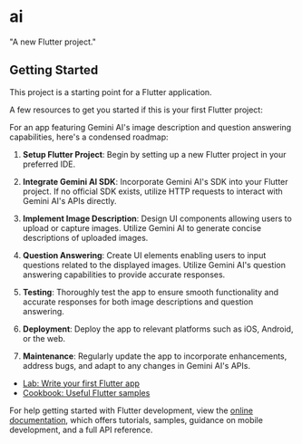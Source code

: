 # ai

"A new Flutter project."

## Getting Started

This project is a starting point for a Flutter application.

A few resources to get you started if this is your first Flutter project:

For an app featuring Gemini AI's image description and question answering capabilities, here's a condensed roadmap:

1. **Setup Flutter Project**: Begin by setting up a new Flutter project in your preferred IDE.

2. **Integrate Gemini AI SDK**: Incorporate Gemini AI's SDK into your Flutter project. If no official SDK exists, utilize HTTP requests to interact with Gemini AI's APIs directly.

3. **Implement Image Description**: Design UI components allowing users to upload or capture images. Utilize Gemini AI to generate concise descriptions of uploaded images.

4. **Question Answering**: Create UI elements enabling users to input questions related to the displayed images. Utilize Gemini AI's question answering capabilities to provide accurate responses.

5. **Testing**: Thoroughly test the app to ensure smooth functionality and accurate responses for both image descriptions and question answering.

6. **Deployment**: Deploy the app to relevant platforms such as iOS, Android, or the web.

7. **Maintenance**: Regularly update the app to incorporate enhancements, address bugs, and adapt to any changes in Gemini AI's APIs.

- [Lab: Write your first Flutter app](https://docs.flutter.dev/get-started/codelab)
- [Cookbook: Useful Flutter samples](https://docs.flutter.dev/cookbook)

For help getting started with Flutter development, view the
[online documentation](https://docs.flutter.dev/), which offers tutorials,
samples, guidance on mobile development, and a full API reference.
